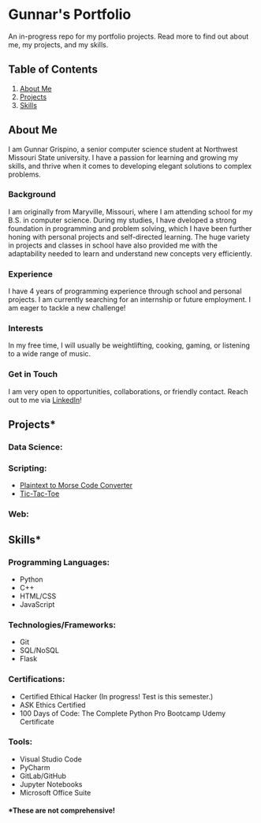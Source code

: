 # Gunnar's Portfolio
An in-progress repo for my portfolio projects. Read more to find out about me, my projects, and my skills.

## Table of Contents

1. [About Me](#about-me)
2. [Projects](#projects)
3. [Skills](#skills)

## About Me

I am Gunnar Grispino, a senior computer science student at Northwest Missouri State university. I have a passion for learning and growing my skills, and thrive when it comes to developing elegant solutions to complex problems.

### Background

I am originally from Maryville, Missouri, where I am attending school for my B.S. in computer science. During my studies, I have dveloped a strong foundation in programming and problem solving, which I have been further honing with personal projects and self-directed learning. The huge variety in projects and classes in school have also provided me with the adaptability needed to learn and understand new concepts very efficiently.

### Experience

I have 4 years of programming experience through school and personal projects.
I am currently searching for an internship or future employment. I am eager to tackle a new challenge!

### Interests

In my free time, I will usually be weightlifting, cooking, gaming, or listening to a wide range of music.

### Get in Touch

I am very open to opportunities, collaborations, or friendly contact. Reach out to me via [LinkedIn](https://www.linkedin.com/in/grispinogunnar)!

## Projects*

### Data Science:

### Scripting:
* [Plaintext to Morse Code Converter](https://github.com/grispinogunnar/portfolio/tree/main/scripting/text_to_morse)
* [Tic-Tac-Toe](https://github.com/grispinogunnar/portfolio/tree/main/scripting/tic_tac_toe)
### Web:

## Skills*

### Programming Languages:
* Python
* C++
* HTML/CSS
* JavaScript

### Technologies/Frameworks:
* Git
* SQL/NoSQL
* Flask

### Certifications:
* Certified Ethical Hacker (In progress! Test is this semester.)
* A*S*K Ethics Certified
* 100 Days of Code: The Complete Python Pro Bootcamp Udemy Certificate
### Tools:
* Visual Studio Code
* PyCharm
* GitLab/GitHub
* Jupyter Notebooks
* Microsoft Office Suite
  
#### *These are not comprehensive!
